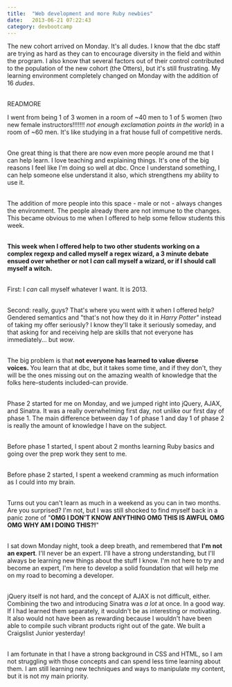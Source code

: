 ```yaml
---
title:  "Web development and more Ruby newbies"
date:   2013-06-21 07:22:43
category: devbootcamp
---
```


The new cohort arrived on Monday. It's all dudes. <span>I know that the dbc staff are trying as hard as they can to encourage diversity in the field and within the program. I also know that several factors out of their control contributed to the population of the new cohort (the Otters), but it's still frustrating. My learning environment completely changed on Monday with the addition of 16 <em>dudes</em>.&nbsp;&nbsp;</span><br><br>

READMORE

I went from being 1 of 3 women in a room of ~40 men to 1 of 5 women (two new female instructors!!!!!!! <em>not enough exclamation points in the world</em>) in a room of ~60 men. It's like studying in a frat house full of competitive nerds.<br><br>

One great thing is that there are now even more people around me that I can help learn. I love teaching and explaining things. It's one of the big reasons I feel like I'm doing so well at dbc. Once I understand something, I can help someone else understand it also, which strengthens my ability to use it.<br><br>

The addition of more people into this space - male or not - always changes the environment. The people already there are not immune to the changes. This became obvious to me when I offered to help some fellow students this week.<br><br>

<strong>This week when I offered help to two other students working on a complex regexp and&nbsp;</strong><strong>called myself a regex wizard</strong><strong>, a 3 minute debate ensued over whether or not I <span><em>can</em></span> call myself a wizard, or if I should call myself a witch.</strong><br><br>

First: I&nbsp;<span><em>can</em></span> call myself whatever I want. It is 2013.<br><br>

Second: really, guys? That's where you went with it when I offered help? Gendered semantics and "that's not how they do it in&nbsp;<em>Harry Potter"</em>&nbsp;instead of taking my offer seriously? I know they'll take it seriously someday, and that asking for and receiving help are skills that not everyone has immediately... but&nbsp;<em>wow</em>.&nbsp;<br><br>

The big problem is that <strong>not everyone has learned to value diverse voices.&nbsp;</strong>You learn that at dbc, but it takes some time, and if they don't, they will be the ones missing out on the amazing wealth of knowledge that the folks here&ndash;students included&ndash;can provide.<br><br>

Phase 2 started for me on Monday, and we jumped right into jQuery, AJAX, and Sinatra. It was a really overwhelming first day, not unlike our first day of phase 1. The main difference between day 1 of phase 1 and day 1 of phase 2 is really the amount of knowledge I have on the subject.<br><br>

Before phase 1 started, I spent about 2 months learning Ruby basics and going over the prep work they sent to me.&nbsp;<br><br>

Before phase 2 started, I spent a weekend cramming as much information as I could into my brain.<br><br>

Turns out you can't learn as much in a weekend as you can in two months. Are you surprised? I'm not, but I was still shocked to find myself back in a panic zone of "<strong>OMG I DON'T KNOW ANYTHING OMG THIS IS AWFUL OMG OMG WHY AM I DOING THIS?!</strong>"&nbsp;<br><br>

I sat down Monday night, took a deep breath, and remembered that&nbsp;<strong>I'm not an expert</strong>. I'll never be an expert. I'll have a strong understanding, but I'll always be learning new things about the stuff I know. I'm not here to try and become an expert, I'm here to develop a solid foundation that will help me on my road to becoming a developer.&nbsp;<br><br>

jQuery itself is not hard, and the concept of AJAX is not difficult, either. Combining the two and introducing Sinatra was&nbsp;<em>a lot</em> at once. In a good way. If I had learned them separately, it wouldn't be as interesting or motivating. It also would not have been as rewarding because I wouldn't have been able to compile such vibrant products right out of the gate. We built a Craigslist Junior yesterday!&nbsp;<br><br>

I am fortunate in that I have a strong background in CSS and HTML, so I am not struggling with those concepts and can spend less time learning about them. I am still learning new techniques and ways to manipulate my content, but it is not my main priority.<br><br>

<br><br>
